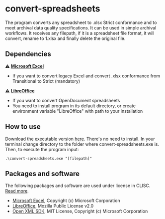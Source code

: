 # convert-spreadsheets

The program converts any spreadsheet to .xlsx Strict conformance and to meet archival data quality specifications. It can be used in simple archival workflows. It receives any filepath, if it is a spreadsheet file format, it will convert, rename to 1.xlsx and finally delete the original file.

## Dependencies

:warning: **[Microsoft Excel](https://www.microsoft.com/en-us/microsoft-365/excel)**
* If you want to convert legacy Excel and convert .xlsx conformance from Transitional to Strict (mandatory)

:warning: **[LibreOffice](https://www.libreoffice.org/)**
* If you want to convert OpenDocument spreadsheets
* You need to install program in its default directory, or create environment variable "LibreOffice" with path to your installation

## How to use
Download the executable version [here](https://github.com/Asbjoedt/convert-spreadsheets/releases). There's no need to install. In your terminal change directory to the folder where convert-spreadsheets.exe is. Then, to execute the program input:
```
.\convert-spreadsheets.exe "[filepath]"
```

## Packages and software

The following packages and software are used under license in CLISC. [Read more](https://github.com/Asbjoedt/CLISC/wiki/Dependencies).

* [Microsoft Excel](https://www.microsoft.com/en-us/microsoft-365/excel), Copyright (c) Microsoft Corporation
* [LibreOffice](https://www.libreoffice.org/), Mozilla Public License v2.0
* [Open XML SDK](https://github.com/OfficeDev/Open-XML-SDK), MIT License, Copyright (c) Microsoft Corporation
